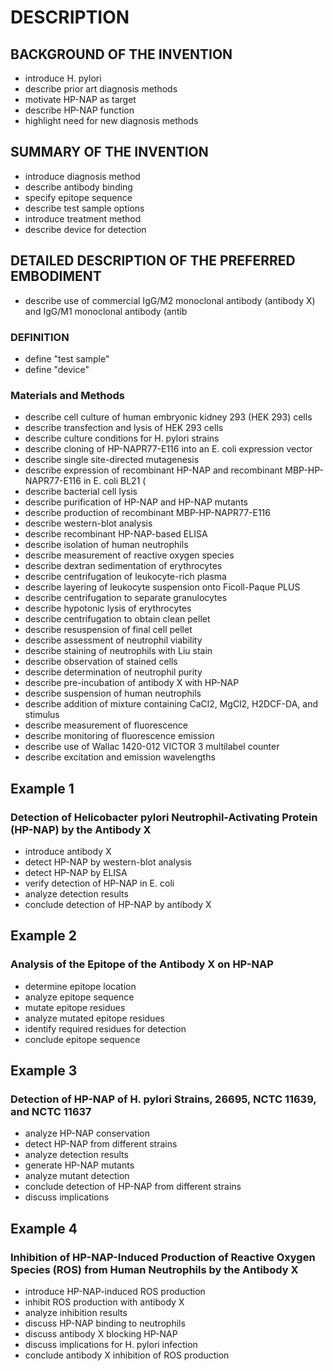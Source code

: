 # DESCRIPTION

## BACKGROUND OF THE INVENTION

- introduce H. pylori
- describe prior art diagnosis methods
- motivate HP-NAP as target
- describe HP-NAP function
- highlight need for new diagnosis methods

## SUMMARY OF THE INVENTION

- introduce diagnosis method
- describe antibody binding
- specify epitope sequence
- describe test sample options
- introduce treatment method
- describe device for detection

## DETAILED DESCRIPTION OF THE PREFERRED EMBODIMENT

- describe use of commercial IgG/M2 monoclonal antibody (antibody X) and IgG/M1 monoclonal antibody (antib

### DEFINITION

- define "test sample"
- define "device"

### Materials and Methods

- describe cell culture of human embryonic kidney 293 (HEK 293) cells
- describe transfection and lysis of HEK 293 cells
- describe culture conditions for H. pylori strains
- describe cloning of HP-NAPR77-E116 into an E. coli expression vector
- describe single site-directed mutagenesis
- describe expression of recombinant HP-NAP and recombinant MBP-HP-NAPR77-E116 in E. coli BL21 (
- describe bacterial cell lysis
- describe purification of HP-NAP and HP-NAP mutants
- describe production of recombinant MBP-HP-NAPR77-E116
- describe western-blot analysis
- describe recombinant HP-NAP-based ELISA
- describe isolation of human neutrophils
- describe measurement of reactive oxygen species
- describe dextran sedimentation of erythrocytes
- describe centrifugation of leukocyte-rich plasma
- describe layering of leukocyte suspension onto Ficoll-Paque PLUS
- describe centrifugation to separate granulocytes
- describe hypotonic lysis of erythrocytes
- describe centrifugation to obtain clean pellet
- describe resuspension of final cell pellet
- describe assessment of neutrophil viability
- describe staining of neutrophils with Liu stain
- describe observation of stained cells
- describe determination of neutrophil purity
- describe pre-incubation of antibody X with HP-NAP
- describe suspension of human neutrophils
- describe addition of mixture containing CaCl2, MgCl2, H2DCF-DA, and stimulus
- describe measurement of fluorescence
- describe monitoring of fluorescence emission
- describe use of Wallac 1420-012 VICTOR 3 multilabel counter
- describe excitation and emission wavelengths

## Example 1

### Detection of Helicobacter pylori Neutrophil-Activating Protein (HP-NAP) by the Antibody X

- introduce antibody X
- detect HP-NAP by western-blot analysis
- detect HP-NAP by ELISA
- verify detection of HP-NAP in E. coli
- analyze detection results
- conclude detection of HP-NAP by antibody X

## Example 2

### Analysis of the Epitope of the Antibody X on HP-NAP

- determine epitope location
- analyze epitope sequence
- mutate epitope residues
- analyze mutated epitope residues
- identify required residues for detection
- conclude epitope sequence

## Example 3

### Detection of HP-NAP of H. pylori Strains, 26695, NCTC 11639, and NCTC 11637

- analyze HP-NAP conservation
- detect HP-NAP from different strains
- analyze detection results
- generate HP-NAP mutants
- analyze mutant detection
- conclude detection of HP-NAP from different strains
- discuss implications

## Example 4

### Inhibition of HP-NAP-Induced Production of Reactive Oxygen Species (ROS) from Human Neutrophils by the Antibody X

- introduce HP-NAP-induced ROS production
- inhibit ROS production with antibody X
- analyze inhibition results
- discuss HP-NAP binding to neutrophils
- discuss antibody X blocking HP-NAP
- discuss implications for H. pylori infection
- conclude antibody X inhibition of ROS production

